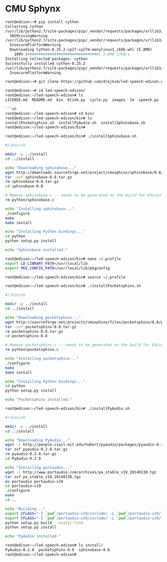 # CMU Sphynx


```sh
root@edison:~# pip install cython
Collecting cython
/usr/lib/python2.7/site-packages/pip/_vendor/requests/packages/urllib3/util/ssl_.py:318: SNIMissingWarning: An HTTPS requ.
  SNIMissingWarning
/usr/lib/python2.7/site-packages/pip/_vendor/requests/packages/urllib3/util/ssl_.py:122: InsecurePlatformWarning: A true .
  InsecurePlatformWarning
  Downloading Cython-0.25.2-cp27-cp27m-manylinux1_i686.whl (5.8MB)
    100% |################################| 5.8MB 17kB/s 
Installing collected packages: cython
Successfully installed cython-0.25.2
/usr/lib/python2.7/site-packages/pip/_vendor/requests/packages/urllib3/util/ssl_.py:122: InsecurePlatformWarning: A true .
  InsecurePlatformWarning
```

```sh
root@edison:~# git clone https://github.com/drejkim/led-speech-edison.git
```

```sh
root@edison:~# cd led-speech-edison/
root@edison:~/led-speech-edison# ls
LICENSE.md  README.md  bin  blink.py  cycle.py  images  lm  speech.py

```sh
root@edison:~/led-speech-edison# cd bin/
root@edison:~/led-speech-edison/bin# ls
installPocketsphinx.sh  installPyAudio.sh  installSphinxbase.sh
root@edison:~/led-speech-edison/bin# 
```

```sh
root@edison:~/led-speech-edison/bin# ./installSphinxbase.sh
```

```sh
#!/bin/sh

mkdir -p ../install
cd ../install

echo "Downloading sphinxbase..."
wget http://downloads.sourceforge.net/project/cmusphinx/sphinxbase/0.8/sphinxbase-0.8.tar.gz
tar -xvf sphinxbase-0.8.tar.gz
rm sphinxbase-0.8.tar.gz
cd sphinxbase-0.8

# Remove sphinxbase.c -- needs to be generated on the build for Edison
rm python/sphinxbase.c

echo "Installing sphinxbase..."
./configure
make
make install

echo "Installing Python bindings..."
cd python
python setup.py install

echo "Sphinxbase installed."
```

```sh
root@edison:~/led-speech-edison/bin# nano ~/.profile
export LD_LIBRARY_PATH=/usr/local/lib
export PKG_CONFIG_PATH=/usr/local/lib/pkgconfig
```

```sh
root@edison:~/led-speech-edison/bin# source ~/.profile
```

```sh
root@edison:~/led-speech-edison/bin# ./installPocketsphinx.sh
```

```sh
#!/bin/sh

mkdir -p ../install
cd ../install

echo "Downloading pocketsphinx..."
wget http://sourceforge.net/projects/cmusphinx/files/pocketsphinx/0.8/pocketsphinx-0.8.tar.gz
tar -xvf pocketsphinx-0.8.tar.gz
rm pocketsphinx-0.8.tar.gz
cd pocketsphinx-0.8

# Remove pocketsphinx.c -- needs to be generated on the build for Edison
rm python/pocketsphinx.c

echo "Installing pocketsphinx..."
./configure
make
make install

echo "Installing Python bindings..."
cd python
python setup.py install

echo "Pocketsphinx installed."
```

```sh
root@edison:~/led-speech-edison/bin# ./installPyAudio.sh
```

```sh
#!/bin/sh

mkdir -p ../install
cd ../install

echo "Downloading PyAudio..."
wget -c http://people.csail.mit.edu/hubert/pyaudio/packages/pyaudio-0.2.8.tar.gz
tar zxf pyaudio-0.2.8.tar.gz
rm pyaudio-0.2.8.tar.gz
cd PyAudio-0.2.8

echo "Installing portaudio..."
wget -c http://www.portaudio.com/archives/pa_stable_v19_20140130.tgz
tar zxf pa_stable_v19_20140130.tgz
mv portaudio portaudio-v19
cd portaudio-v19
./configure
make
cd ..

echo "Building..."
export CFLAGS="-I `pwd`/portaudio-v19/include/ -L `pwd`/portaudio-v19/lib/.libs/"
export CFLAGS="-I `pwd`/portaudio-v20/include/ -L `pwd`/portaudio-v20/lib/.libs/"
python setup.py build --static-link
python setup.py install

echo "PyAudio installed."
```

```sh
root@edison:~/led-speech-edison# ls install/
PyAudio-0.2.8  pocketsphinx-0.8  sphinxbase-0.8
root@edison:~/led-speech-edison# 
```

